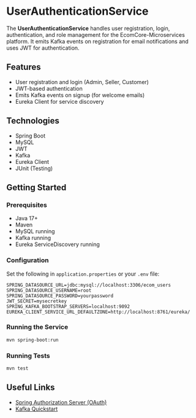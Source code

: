 # UserAuthenticationService

The **UserAuthenticationService** handles user registration, login, authentication, and role management for the EcomCore-Microservices platform. It emits Kafka events on registration for email notifications and uses JWT for authentication.

## Features

- User registration and login (Admin, Seller, Customer)
- JWT-based authentication
- Emits Kafka events on signup (for welcome emails)
- Eureka Client for service discovery

## Technologies

- Spring Boot
- MySQL
- JWT
- Kafka
- Eureka Client
- JUnit (Testing)

## Getting Started

### Prerequisites

- Java 17+
- Maven
- MySQL running
- Kafka running
- Eureka ServiceDiscovery running

### Configuration

Set the following in `application.properties` or your `.env` file:

```
SPRING_DATASOURCE_URL=jdbc:mysql://localhost:3306/ecom_users
SPRING_DATASOURCE_USERNAME=root
SPRING_DATASOURCE_PASSWORD=yourpassword
JWT_SECRET=mysecretkey
SPRING_KAFKA_BOOTSTRAP_SERVERS=localhost:9092
EUREKA_CLIENT_SERVICE_URL_DEFAULTZONE=http://localhost:8761/eureka/
```

### Running the Service

```bash
mvn spring-boot:run
```

### Running Tests

```bash
mvn test
```

## Useful Links

- [Spring Authorization Server (OAuth)](https://docs.spring.io/spring-authorization-server/reference/getting-started.html)
- [Kafka Quickstart](https://learn.conduktor.io/kafka/how-to-install-apache-kafka-on-windows/)
